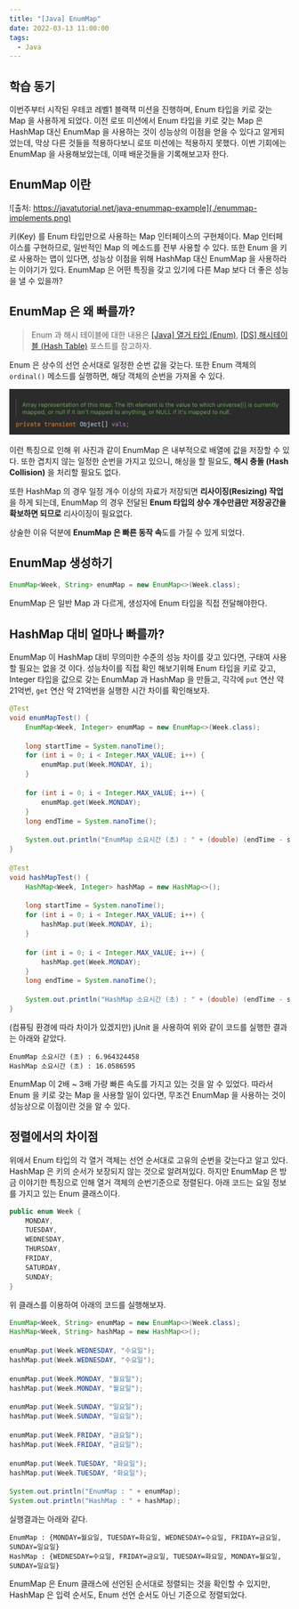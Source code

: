 ```yaml
---
title: "[Java] EnumMap"
date: 2022-03-13 11:00:00
tags:
  - Java
---
```


## 학습 동기

이번주부터 시작된 우테코 레벨1 블랙잭 미션을 진행하며, Enum 타입을 키로 갖는 Map 을 사용하게 되었다. 이전 로또 미션에서 Enum 타입을 키로 갖는 Map 은 HashMap 대신 EnumMap 을 사용하는 것이 성능상의 이점을 얻을 수 있다고 알게되었는데, 막상 다른 것들을 적용하다보니 로또 미션에는 적용하지 못했다. 이번 기회에는 EnumMap 을 사용해보았는데, 이때 배운것들을 기록해보고자 한다.

## EnumMap 이란

![출처: https://javatutorial.net/java-enummap-example](./enummap-implements.png)

키(Key) 를 Enum 타입만으로 사용하는 Map 인터페이스의 구현체이다. Map 인터페이스를 구현하므로, 일반적인 Map 의 메소드를 전부 사용할 수 있다. 또한 Enum 을 키로 사용하는 맵이 있다면, 성능상 이점을 위해 HashMap 대신 EnumMap 을 사용하라는 이야기가 있다. EnumMap 은 어떤 특징을 갖고 있기에 다른 Map 보다 더 좋은 성능을 낼 수 있을까?

## EnumMap 은 왜 빠를까?

> Enum 과 해시 테이블에 대한 내용은 [[Java] 열거 타입 (Enum)](https://hudi.blog/java-enum/), [[DS] 해시테이블 (Hash Table)](https://hudi.blog/ds-hash-table/) 포스트를 참고하자.

Enum 은 상수의 선언 순서대로 일정한 순번 값을 갖는다. 또한 Enum 객체의 `ordinal()` 메소드를 실행하면, 해당 객체의 순번을 가져올 수 있다.

![EnumMap 의 내부 구현](./enum-array.png)

이런 특징으로 인해 위 사진과 같이 EnumMap 은 내부적으로 배열에 값을 저장할 수 있다. 또한 겹치지 않는 일정한 순번을 가지고 있으니, 해싱을 할 필요도, **해시 충돌 (Hash Collision)** 을 처리할 필요도 없다.

또한 HashMap 의 경우 일정 개수 이상의 자료가 저장되면 **리사이징(Resizing) 작업**을 하게 되는데, EnumMap 의 경우 전달된 **Enum 타입의 상수 개수만큼만 저장공간을 확보하면 되므로** 리사이징이 필요없다.

상술한 이유 덕분에 **EnumMap 은 빠른 동작 속**도를 가질 수 있게 되었다.

## EnumMap 생성하기

```java
EnumMap<Week, String> enumMap = new EnumMap<>(Week.class);
```

EnumMap 은 일반 Map 과 다르게, 생성자에 Enum 타입을 직접 전달해야한다.

## HashMap 대비 얼마나 빠를까?

EnumMap 이 HashMap 대비 무의미한 수준의 성능 차이를 갖고 있다면, 구태여 사용할 필요는 없을 것 이다. 성능차이를 직접 확인 해보기위해 Enum 타입을 키로 갖고, Integer 타입을 값으로 갖는 EnumMap 과 HashMap 을 만들고, 각각에 `put` 연산 약 21억번, `get` 연산 약 21억번을 실행한 시간 차이를 확인해보자.

```java
@Test
void enumMapTest() {
    EnumMap<Week, Integer> enumMap = new EnumMap<>(Week.class);

    long startTime = System.nanoTime();
    for (int i = 0; i < Integer.MAX_VALUE; i++) {
        enumMap.put(Week.MONDAY, i);
    }

    for (int i = 0; i < Integer.MAX_VALUE; i++) {
        enumMap.get(Week.MONDAY);
    }
    long endTime = System.nanoTime();

    System.out.println("EnumMap 소요시간 (초) : " + (double) (endTime - startTime) / 1_000_000_000);
}

@Test
void hashMapTest() {
    HashMap<Week, Integer> hashMap = new HashMap<>();

    long startTime = System.nanoTime();
    for (int i = 0; i < Integer.MAX_VALUE; i++) {
        hashMap.put(Week.MONDAY, i);
    }

    for (int i = 0; i < Integer.MAX_VALUE; i++) {
        hashMap.get(Week.MONDAY);
    }
    long endTime = System.nanoTime();

    System.out.println("HashMap 소요시간 (초) : " + (double) (endTime - startTime) / 1_000_000_000);
}
```

(컴퓨팅 환경에 따라 차이가 있겠지만) jUnit 을 사용하여 위와 같이 코드를 실행한 결과는 아래와 같았다.

```
EnumMap 소요시간 (초) : 6.964324458
HashMap 소요시간 (초) : 16.0586595
```

EnumMap 이 2배 ~ 3배 가량 빠른 속도를 가지고 있는 것을 알 수 있었다. 따라서 Enum 을 키로 갖는 Map 을 사용할 일이 있다면, 무조건 EnumMap 을 사용하는 것이 성능상으로 이점이란 것을 알 수 있다.

## 정렬에서의 차이점

위에서 Enum 타입의 각 열거 객체는 선언 순서대로 고유의 순번을 갖는다고 알고 있다. HashMap 은 키의 순서가 보장되지 않는 것으로 알려져있다. 하지만 EnumMap 은 방금 이야기한 특징으로 인해 열거 객체의 순번기준으로 정렬된다. 아래 코드는 요일 정보를 가지고 있는 Enum 클래스이다.

```java
public enum Week {
    MONDAY,
    TUESDAY,
    WEDNESDAY,
    THURSDAY,
    FRIDAY,
    SATURDAY,
    SUNDAY;
}
```

위 클래스를 이용하여 아래의 코드를 실행해보자.

```java
EnumMap<Week, String> enumMap = new EnumMap<>(Week.class);
HashMap<Week, String> hashMap = new HashMap<>();

enumMap.put(Week.WEDNESDAY, "수요일");
hashMap.put(Week.WEDNESDAY, "수요일");

enumMap.put(Week.MONDAY, "월요일");
hashMap.put(Week.MONDAY, "월요일");

enumMap.put(Week.SUNDAY, "일요일");
hashMap.put(Week.SUNDAY, "일요일");

enumMap.put(Week.FRIDAY, "금요일");
hashMap.put(Week.FRIDAY, "금요일");

enumMap.put(Week.TUESDAY, "화요일");
hashMap.put(Week.TUESDAY, "화요일");

System.out.println("EnumMap : " + enumMap);
System.out.println("HashMap : " + hashMap);
```

실행결과는 아래와 같다.

```
EnumMap : {MONDAY=월요일, TUESDAY=화요일, WEDNESDAY=수요일, FRIDAY=금요일, SUNDAY=일요일}
HashMap : {WEDNESDAY=수요일, FRIDAY=금요일, TUESDAY=화요일, MONDAY=월요일, SUNDAY=일요일}
```

EnumMap 은 Enum 클래스에 선언된 순서대로 정렬되는 것을 확인할 수 있지만, HashMap 은 입력 순서도, Enum 선언 순서도 아닌 기준으로 정렬되었다.
